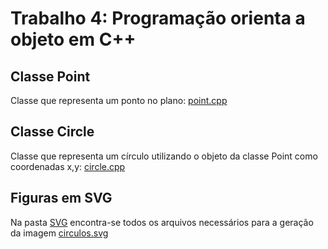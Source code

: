 # Trabalho 4: Programação orienta a objeto em C++
## Classe Point
Classe que representa um ponto no plano: [point.cpp](point.cpp)

## Classe Circle
Classe que representa um círculo utilizando o objeto da classe Point como coordenadas x,y: [circle.cpp](circle.cpp)

## Figuras em SVG
Na pasta [SVG](SVG) encontra-se todos os arquivos necessários para a geração da imagem [circulos.svg](SVG/circulos.svg)
